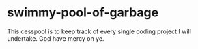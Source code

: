 # swimmy-pool-of-garbage
This cesspool is to keep track of every single coding project I will undertake. God have mercy on ye.
